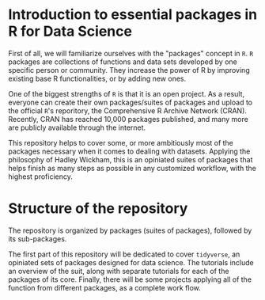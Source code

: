 # Introduction to essential packages in R for Data Science
First of all, we will familiarize ourselves with the "packages" concept in `R`. `R` packages are collections of functions and data sets developed by one specific person or community. They increase the power of R by improving existing base R functionalities, or by adding new ones. 

One of the biggest strengths of `R` is that it is an open project. As a result, everyone can create their own packages/suites of packages and upload to the official `R`'s reporitory, the Comprehensive R Archive Network (CRAN). Recently, CRAN has reached 10,000 packages published, and many more are publicly available through the internet. 

This repository helps to cover some, or more ambitiously most of the packages necessary when it comes to dealing with datasets. Applying the philosophy of Hadley Wickham, this is an opiniated suites of packages that helps finish as many steps as possible in any customized workflow, with the highest proficiency. 

# Structure of the repository

The repository is organized by packages (suites of packages), followed by its sub-packages.

The first part of this repository will be dedicated to cover `tidyverse`, an opiniated sets of packages designed for data science. The tutorials include an overview of the suit, along with separate tutorials for each of the packages of its core. Finally, there will be some projects applying all of the function from different packages, as a complete work flow.

